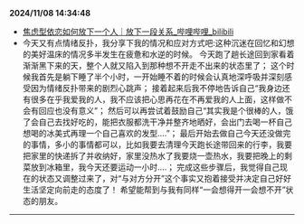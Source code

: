 
  **2024/11/08 14:34:48**
  
  - [焦虑型依恋如何放下一个人｜放下一段关系_哔哩哔哩_bilibili](https://www.bilibili.com/video/BV11r421c7u1/?spm_id_from=333.999.0.0&vd_source=945e236013fd0a6f75985460c8e3bca8)
  - 今天又有点情绪反扑，我分享下我的情况和应对方式吧:这种沉迷在回忆和幻想的美好温床的情况多半发生在疲惫和水逆的时候。 今天跑了趟长途回到家看着渐渐黑下来的天，整个人就又陷入到那种想不开走不出来的状态里了； 这个时候我首先是躺下睡了半个小时，一开始睡不着的时候会认真地深呼吸并深刻感受因为情绪反扑带来的剧烈心跳声； 接着起来后我不停地告诉自己“我身边还有很多在乎我爱我的人，我不应该把心思再花在不再爱我的人上面，这样做不会有回应也没有意义”； 然后可以再尝试着鼓励自己“其实我是个很棒的人，饿了会自己去找好吃的，能把衣服都洗干净并整齐地晒好，会出门去喝一杯自己想喝的冰美式再理一个自己喜欢的发型....”； 最后开始去做自己今天还没做完的事情，多小的事情都可以，比如我要去清理今天跑长途带回来的行李，我要把家里的快递拆了并收纳好，家里没热水了我要烧一壶热水，我要把晚上的剩菜放到冰箱里，我今天还要运动一小时....； 完成这些步骤后，我觉得自己现在的状态又调整过来了，对“与对方分开”这个事实又抱着接受并决定自己好好生活坚定向前走的态度了！ 希望能帮到与我有同样“一会想得开一会想不开”状态的朋友。
  
  
  ---
  